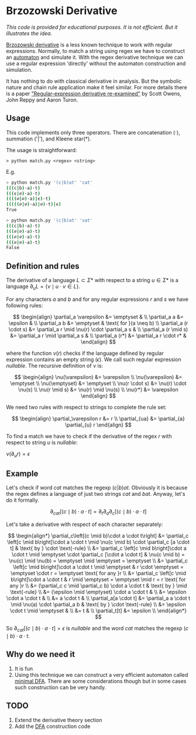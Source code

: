 # Brzozowski Derivative

*This code is provided for educational purposes. It is not efficient. But it illustrates the idea.*

[Brzozowski derivative](https://en.wikipedia.org/wiki/Brzozowski_derivative) is a less known technique to work with regular expressions. Normally, to match a string using regex we have to construct an [automaton](https://en.wikipedia.org/wiki/Nondeterministic_finite_automaton) and simulate it. With the regex derivative technique we can use a regular expression 'directly' without the automaton construction and simulation.

It has nothing to do with classical derivative in analysis. But the symbolic nature and chain rule application make it feel similar. For more details there is a paper ["Regular-expression derivative re-examined"](https://www.ccs.neu.edu/home/turon/re-deriv.pdf) by Scott Owens, John Reppy and Aaron Turon.

## Usage

This code implements only three operators. There are concatenation ($\cdot$), summation ('|'), and Kleene star(*).

The usage is straightforward:
```
> python match.py <regex> <string>
```

E.g.

```bash
> python match.py '(c|b)at' 'cat'
(((c|b)·a)·t)
(((ϵ|∅)·a)·t)
((((∅|∅)·a)|ϵ)·t)
(((((∅|∅)·a)|∅)·t)|ϵ)
True
```

```bash
> python match.py '(c|b)at' 'sat'
(((c|b)·a)·t)
(((∅|∅)·a)·t)
(((∅|∅)·a)·t)
(((∅|∅)·a)·t)
False
```

## Definition and rules

The derivative of a language $L \subset \Sigma*$ with respect to a string $u \in \Sigma*$ is a language $\partial_u L = \lbrace v \mid u \cdot v \in L \rbrace$.

For any characters *a* and *b* and for any regular expressions *r* and *s* we have following rules:

$$
\begin{align}
\partial_a \varepsilon &= \emptyset & \\
\partial_a a &= \epsilon & \\
\partial_a b &= \emptyset & \text{ for }(a \neq b) \\
\partial_a (r \cdot s) &= \partial_a r \mid \nu(r) \cdot \partial_a s & \\
\partial_a (r \mid s) &= \partial_a r \mid \partial_a s & \\
\partial_a (r*) &= \partial_a r \cdot r* &
\end{align}
$$

where the function $\nu(r)$ checks if the language defined by regular expression contains an empty string ($\epsilon$). We call such regular expression *nullable*. The recursive definition of $\nu$ is:

$$
\begin{align}
\nu(\varepsilon) &= \varepsilon \\
\nu(\varepsilon) &= \emptyset \\
\nu(\emptyset) &= \emptyset \\
\nu(r \cdot s) &= \nu(r) \cdot \nu(s) \\
\nu(r \mid s) &= \nu(r) \mid \nu(s) \\
\nu(r*) &= \varepsilon
\end{align}
$$

We need two rules with respect to strings to complete the rule set:

$$
\begin{align}
\partial_\varepsilon r &= r \\
\partial_{ua} &= \partial_{a} \partial_{u} r
\end{align}
$$

To find a match we have to check if the derivative of the regex $r$ with respect to string $u$ is *nullable*:

$\nu(\partial_{u} r) = \epsilon$

## Example 

Let's check if word $cat$ matches the regexp $(c|b)at$. Obviously it is because the regex defines a language of just two strings $cat$ and $bat$. Anyway, let's do it formally.

$$
\partial_{cat}\left[(c \mid b)\cdot a \cdot t\right] = \partial_t\partial_a\partial_c\left[(c \mid b)\cdot a \cdot t\right]
$$

Let's take a derivative with respect of each character separately:

$$
\begin{align*}
\partial_c\left[(c \mid b)\cdot a \cdot t\right] &= \partial_c \left[c \mid b\right]\cdot a \cdot t \mid \nu(c \mid b) \cdot \partial_c [a \cdot t] & \text{ by } \cdot \text{-rule} \\
&= \partial_c \left[c \mid b\right]\cdot a \cdot t \mid \emptyset \cdot \partial_c [\cdot a \cdot t] &  \nu(c \mid b) = \nu(c) \mid \nu(b) = \emptyset \mid \emptyset = \emptyset \\
&= \partial_c \left[c \mid b\right]\cdot a \cdot t \mid \emptyset & r \cdot \emptyset = \emptyset \cdot r = \emptyset \text{ for any }r \\
&= \partial_c \left[c \mid b\right]\cdot a \cdot t & r \mid \emptyset = \emptyset \mid r = r \text{ for any }r \\
&= (\partial_c c \mid \partial_c b) \cdot a \cdot t & \text{ by } \mid \text{-rule} \\
&= (\epsilon \mid \emptyset) \cdot a \cdot t &  \\
&= \epsilon \cdot a \cdot t &  \\
&= a \cdot t &  \\
\partial_a[a \cdot t] &= \partial_a a \cdot t \mid \nu(a) \cdot \partial_a b   & \text{ by } \cdot \text{-rule} \\
&= \epsilon \cdot t \mid \emptyset & \\
&= t & \\
    \partial_t[t] &= \epsilon \\
\end{align*}
$$

So $\partial_{cat}\left[(c \mid b)\cdot a \cdot t\right] = \epsilon$ is *nullable* and the word $cat$ matches the regexp $(c \mid b)\cdot a \cdot t$.

## Why do we need it

1. It is fun
2. Using this technique we can construct a very efficient automaton called [minimal DFA](https://en.wikipedia.org/wiki/DFA_minimization). There are some considerations though but in some cases such construction can be very handy.

## TODO

1. Extend the derivative theory section
2. Add the [DFA](https://en.wikipedia.org/wiki/Deterministic_finite_automaton) construction code
